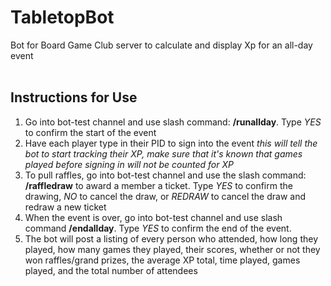 # TabletopBot
Bot for Board Game Club server to calculate and display Xp for an all-day event
<br><br>
## Instructions for Use
1. Go into bot-test channel and use slash command: **/runallday**. Type *YES* to confirm the start of the event
2. Have each player type in their PID to sign into the event *this will tell the bot to start tracking their XP, make sure that it's known that games played before signing in will not be counted for XP*
3. To pull raffles, go into bot-test channel and use the slash command: **/raffledraw** to award a member a ticket. Type *YES* to confirm the drawing, *NO* to cancel the draw, or *REDRAW* to cancel the draw and redraw a new ticket
4. When the event is over, go into bot-test channel and use slash command **/endallday**. Type *YES* to confirm the end of the event.
5. The bot will post a listing of every person who attended, how long they played, how many games they played, their scores, whether or not they won raffles/grand prizes, the average XP total, time played, games played, and the total number of attendees
